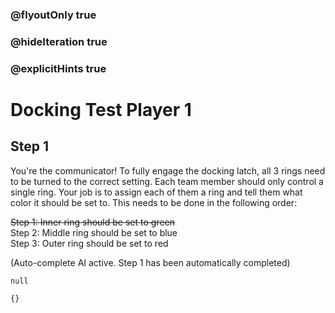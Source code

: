 ### @flyoutOnly true
### @hideIteration true
### @explicitHints true

# Docking Test Player 1

## Step 1
You're the communicator! To fully engage the docking latch, all 3 rings need to be turned to the correct setting. Each team member should only control a single ring. Your job is to assign each of them a ring and tell them what color it should be set to. This needs to be done in the following order:

~~Step 1: Inner ring should be set to green~~  
Step 2: Middle ring should be set to blue  
Step 3: Outer ring should be set to red

(Auto-complete AI active. Step 1 has been automatically completed)
```ghost    
null
```
```template
{}
```
